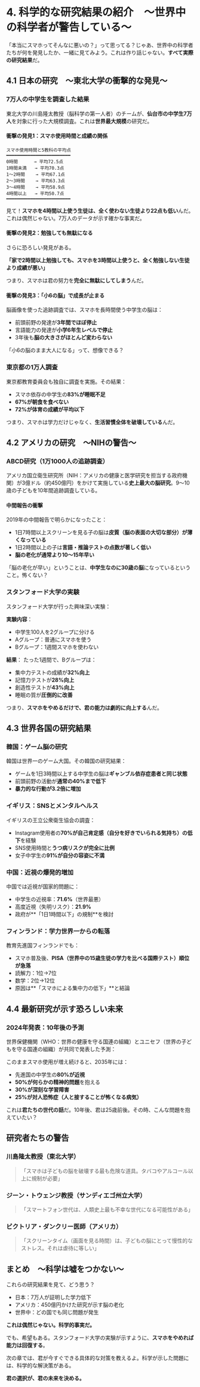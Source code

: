 # 4. 科学的な研究結果の紹介　～世界中の科学者が警告している～

「本当にスマホってそんなに悪いの？」って思ってる？じゃあ、世界中の科学者たちが何を発見したか、一緒に見てみよう。これは作り話じゃない。**すべて実際の研究結果**だ。

## 4.1 日本の研究　～東北大学の衝撃的な発見～

### 7万人の中学生を調査した結果

東北大学の川島隆太教授（脳科学の第一人者）のチームが、**仙台市の中学生7万人**を対象に行った大規模調査。これは**世界最大規模**の研究だ。

#### 衝撃の発見1：スマホ使用時間と成績の関係

```
スマホ使用時間と5教科の平均点
━━━━━━━━━━━━━━━━━━━━━━━━
0時間      → 平均72.5点
1時間未満   → 平均70.3点
1～2時間    → 平均67.1点
2～3時間    → 平均63.3点
3～4時間    → 平均58.9点
4時間以上   → 平均50.7点
━━━━━━━━━━━━━━━━━━━━━━━━
```

見て！**スマホを4時間以上使う生徒は、全く使わない生徒より22点も低い**んだ。これは偶然じゃない。7万人のデータが示す確かな事実だ。

#### 衝撃の発見2：勉強しても無駄になる

さらに恐ろしい発見がある。

**「家で2時間以上勉強しても、スマホを3時間以上使うと、全く勉強しない生徒より成績が悪い」**

つまり、スマホは君の努力を**完全に無駄にしてしまう**んだ。

#### 衝撃の発見3：「小6の脳」で成長が止まる

脳画像を使った追跡調査では、スマホを長時間使う中学生の脳は：

- 前頭前野の発達が**3年間でほぼ停止**
- 言語能力の発達が**小学6年生レベルで停止**
- 3年後も**脳の大きさがほとんど変わらない**

「小6の脳のまま大人になる」って、想像できる？

### 東京都の1万人調査

東京都教育委員会も独自に調査を実施。その結果：

- スマホ依存の中学生の**83%が睡眠不足**
- **67%が朝食を食べない**
- **72%が体育の成績が平均以下**

つまり、スマホは学力だけじゃなく、**生活習慣全体を破壊している**んだ。

## 4.2 アメリカの研究　～NIHの警告～

### ABCD研究（1万1000人の追跡調査）

アメリカ国立衛生研究所（NIH：アメリカの健康と医学研究を担当する政府機関）が3億ドル（約450億円）をかけて実施している**史上最大の脳研究**。9～10歳の子どもを10年間追跡調査している。

#### 中間報告の衝撃

2019年の中間報告で明らかになったこと：

- 1日7時間以上スクリーンを見る子の脳は**皮質（脳の表面の大切な部分）が薄くなっている**
- 1日2時間以上の子は**言語・推論テストの点数が著しく低い**
- **脳の老化が通常より10～15年早い**

「脳の老化が早い」ということは、**中学生なのに30歳の脳**になっているということ。怖くない？

### スタンフォード大学の実験

スタンフォード大学が行った興味深い実験：

**実験内容**：
- 中学生100人を2グループに分ける
- Aグループ：普通にスマホを使う
- Bグループ：1週間スマホを使わない

**結果**：
たった1週間で、Bグループは：
- 集中力テストの成績が**32%向上**
- 記憶力テストが**28%向上**
- 創造性テストが**43%向上**
- 睡眠の質が**圧倒的に改善**

つまり、**スマホをやめるだけで、君の能力は劇的に向上する**んだ。

## 4.3 世界各国の研究結果

### 韓国：ゲーム脳の研究

韓国は世界一のゲーム大国。その韓国の研究結果：

- ゲームを1日3時間以上する中学生の脳は**ギャンブル依存症患者と同じ状態**
- 前頭前野の活動が**通常の40%まで低下**
- **暴力的な行動が3.2倍に増加**

### イギリス：SNSとメンタルヘルス

イギリスの王立公衆衛生協会の調査：

- Instagram使用者の**70%が自己肯定感（自分を好きでいられる気持ち）の低下**を経験
- SNS使用時間と**うつ病リスクが完全に比例**
- 女子中学生の**91%が自分の容姿に不満**

### 中国：近視の爆発的増加

中国では近視が国家的問題に：

- 中学生の近視率：**71.6%**（世界最悪）
- 高度近視（失明リスク）：**21.9%**
- 政府が**「1日1時間以下」の規制**を検討

### フィンランド：学力世界一からの転落

教育先進国フィンランドでも：

- スマホ普及後、**PISA（世界中の15歳生徒の学力を比べる国際テスト）順位が急落**
- 読解力：1位→7位
- 数学：2位→12位
- 原因は**「スマホによる集中力の低下」**と結論

## 4.4 最新研究が示す恐ろしい未来

### 2024年発表：10年後の予測

世界保健機関（WHO：世界の健康を守る国連の組織）とユニセフ（世界の子どもを守る国連の組織）が共同で発表した予測：

このままスマホ使用が増え続けると、2035年には：

- 先進国の中学生の**80%が近視**
- **50%が何らかの精神的問題**を抱える
- **30%が深刻な学習障害**
- **25%が対人恐怖症（人と接することが怖くなる病気）**

これは**君たちの世代の話**だ。10年後、君は25歳前後。その時、こんな問題を抱えていたい？

## 研究者たちの警告

### 川島隆太教授（東北大学）
> 「スマホは子どもの脳を破壊する最も危険な道具。タバコやアルコール以上に規制が必要」

### ジーン・トウェンジ教授（サンディエゴ州立大学）
> 「スマートフォン世代は、人類史上最も不幸な世代になる可能性がある」

### ビクトリア・ダンクリー医師（アメリカ）
> 「スクリーンタイム（画面を見る時間）は、子どもの脳にとって慢性的なストレス。それは虐待に等しい」

## まとめ　～科学は嘘をつかない～

これらの研究結果を見て、どう思う？

- 日本：7万人が証明した学力低下
- アメリカ：450億円かけた研究が示す脳の老化
- 世界中：どの国でも同じ問題が発生

**これは偶然じゃない。科学的事実だ。**

でも、希望もある。スタンフォード大学の実験が示すように、**スマホをやめれば能力は回復する**。

次の章では、君が今すぐできる具体的な対策を教えるよ。科学が示した問題には、科学的な解決策がある。

**君の選択が、君の未来を決める。**
